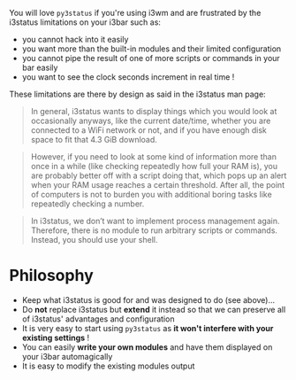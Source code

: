 You will love `py3status` if you're using i3wm and are frustrated by the i3status limitations on your i3bar such as:
* you cannot hack into it easily
* you want more than the built-in modules and their limited configuration
* you cannot pipe the result of one of more scripts or commands in your bar easily
* you want to see the clock seconds increment in real time !

These limitations are there by design as said in the i3status man page:

> In general, i3status wants to display things which you would look at occasionally anyways, like the current date/time, whether you are connected to a WiFi network or not, and if you have enough disk space to fit that 4.3 GiB download.

> However, if you need to look at some kind of information more than once in a while (like checking repeatedly how full your RAM is), you are probably better off with a script doing that, which pops up an alert when your RAM usage reaches a certain threshold. After all, the point of computers is not to burden you with additional boring tasks like repeatedly checking a number.

> In i3status, we don’t want to implement process management again. Therefore, there is no module to run arbitrary scripts or commands. Instead, you should use your shell.

# Philosophy
* Keep what i3status is good for and was designed to do (see above)...
* Do **not** replace i3status but **extend** it instead so that we can preserve all of i3status' advantages and configuration
* It is very easy to start using `py3status` as **it won't interfere with your existing settings** !
* You can easily **write your own modules** and have them displayed on your i3bar automagically
* It is easy to modify the existing modules output